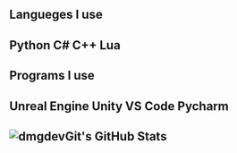 ## Langueges I use
## Python C# C++ Lua
## Programs I use
##           Unreal Engine Unity VS Code Pycharm

## <img src="https://github-readme-stats.vercel.app/api?username=dmgdevGit&theme=gruvbox&show_icons=true&hide_border=true&count_private=true" alt="dmgdevGit's GitHub Stats" />
